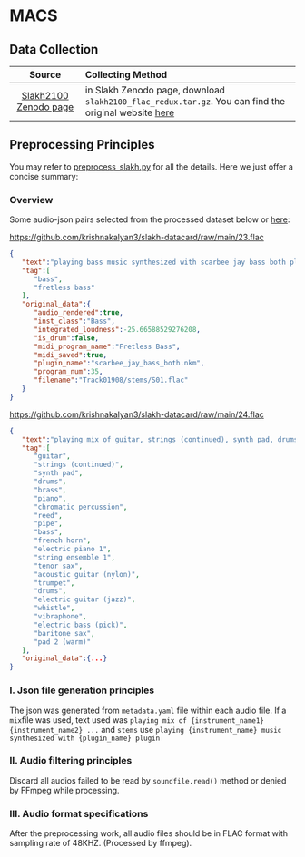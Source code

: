 # MACS 
## Data Collection

|Source|Collecting Method|
|:---------:|:--------|
| [Slakh2100 Zenodo page](https://zenodo.org/record/4599666#.Y3KGu-zMKWB)  |in Slakh Zenodo page, download `slakh2100_flac_redux.tar.gz`. You can find the original website [here](http://www.slakh.com/) |

## Preprocessing Principles
You may refer to [preprocess_slakh.py](/data_preprocess/preprocess_slakh.py) for all the details. Here we just offer a concise summary:

### Overview
Some audio-json pairs selected from the processed dataset below or [here](https://github.com/krishnakalyan3/slakh-datacard):

https://github.com/krishnakalyan3/slakh-datacard/raw/main/23.flac

```json
{
   "text":"playing bass music synthesized with scarbee jay bass both plugin",
   "tag":[
      "bass",
      "fretless bass"
   ],
   "original_data":{
      "audio_rendered":true,
      "inst_class":"Bass",
      "integrated_loudness":-25.66588529276208,
      "is_drum":false,
      "midi_program_name":"Fretless Bass",
      "midi_saved":true,
      "plugin_name":"scarbee_jay_bass_both.nkm",
      "program_num":35,
      "filename":"Track01908/stems/S01.flac"
   }
}
```

https://github.com/krishnakalyan3/slakh-datacard/raw/main/24.flac

```json
{
   "text":"playing mix of guitar, strings (continued), synth pad, drums, brass, piano, chromatic percussion, reed, pipe, bass music",
   "tag":[
      "guitar",
      "strings (continued)",
      "synth pad",
      "drums",
      "brass",
      "piano",
      "chromatic percussion",
      "reed",
      "pipe",
      "bass",
      "french horn",
      "electric piano 1",
      "string ensemble 1",
      "tenor sax",
      "acoustic guitar (nylon)",
      "trumpet",
      "drums",
      "electric guitar (jazz)",
      "whistle",
      "vibraphone",
      "electric bass (pick)",
      "baritone sax",
      "pad 2 (warm)"
   ],
   "original_data":{...}
}
```
### I. Json file generation principles 
The json was generated from `metadata.yaml` file within each audio file. If a `mix`file was used, text used was `playing mix of {instrument_name1} {instrument_name2} ...` and `stems` use `playing {instrument_name} music synthesized with {plugin_name} plugin`
### II. Audio filtering principles
Discard all audios failed to be read by `soundfile.read()` method or denied by FFmpeg while processing.
### III. Audio format specifications
After the preprocessing work, all audio files should be in FLAC format with sampling rate of 48KHZ. (Processed by ffmpeg).
